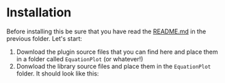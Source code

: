 # Installation

Before installing this be sure that you have read the <a href="https://github.com/albertodev01/TEquations/blob/master/C%2B%2B/Qt/README.md">README.md</a> in the previous folder. Let's start:

 1. Download the plugin source files that you can find here and place them in a folder called `EquationPlot` (or whatever!)
 2. Donwload the library source files and place them in the `EquationPlot` folder. It should look like this:
 
 <p align="center"><img src="" /></p>
